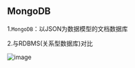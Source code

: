 ## MongoDB

1.`MongoDB`：以JSON为数据模型的文档数据库

2.与RDBMS(关系型数据库)对比

![image](https://tva3.sinaimg.cn/large/0085EwgIgy1gtfnl9d165j61840k2n7202.jpg)